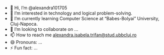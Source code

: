 - 👋 Hi, I’m @alexandra101705
- 👀 I’m interested in technology and logical problem-solving.
- 🌱 I’m currently learning Computer Science at “Babes-Bolyai” University, Cluj-Napoca.
- 💞️ I’m looking to collaborate on ...
- 📫 How to reach me alexandra.isabela.trifan@stud.ubbcluj.ro
- 😄 Pronouns: ...
- ⚡ Fun fact: ...

<!---
alexandra101705/alexandra101705 is a ✨ special ✨ repository because its `README.md` (this file) appears on your GitHub profile.
You can click the Preview link to take a look at your changes.
--->
